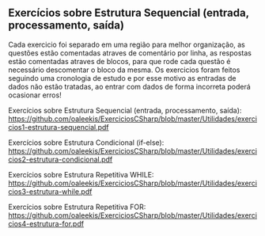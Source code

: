## Exercícios sobre Estrutura Sequencial (entrada, processamento, saída)

Cada exercicio foi separado em uma região para melhor organização, as questões estão comentadas atraves de comentário por linha, as respostas estão comentadas atraves de blocos, para que rode cada questão é necessário descomentar o bloco da mesma.
Os exercicios foram feitos seguindo uma cronologia de estudo e por esse motivo as entradas de dados não estão tratadas, ao entrar com dados de forma incorreta poderá ocasionar erros!

Exercícios sobre Estrutura Sequencial (entrada, processamento, saída): </br>
https://github.com/oaleekis/ExerciciosCSharp/blob/master/Utilidades/exercicios1-estrutura-sequencial.pdf

Exercícios sobre Estrutura Condicional (if-else): </br>
https://github.com/oaleekis/ExerciciosCSharp/blob/master/Utilidades/exercicios2-estrutura-condicional.pdf

Exercícios sobre Estrutura Repetitiva WHILE: </br>
https://github.com/oaleekis/ExerciciosCSharp/blob/master/Utilidades/exercicios3-estrutura-while.pdf

Exercícios sobre Estrutura Repetitiva FOR: </br>
https://github.com/oaleekis/ExerciciosCSharp/blob/master/Utilidades/exercicios4-estrutura-for.pdf
